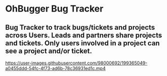 <h1>OhBugger Bug Tracker</h1>
<h2>Bug Tracker to track bugs/tickets and projects across Users.  Leads and partners share projects and tickets.  Only users involved in a project can see a project and/or ticket.</h2>


https://user-images.githubusercontent.com/98000692/199365049-a0455ddd-54fc-4f73-ad6b-78c36931ed1c.mp4
